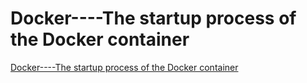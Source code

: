 # Docker----The startup process of the Docker container
[Docker----The startup process of the Docker container](https://aiwithcloud.com/2022/09/14/docker____the_startup_process_of_the_docker_container/)